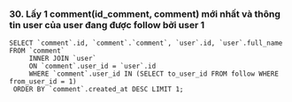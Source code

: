 ### 30. Lấy 1 comment(id_comment, comment) mới nhất và thông tin user của user đang được follow bởi user 1
```mysql
SELECT `comment`.id, `comment`.`comment`, `user`.id, `user`.full_name FROM `comment`
	 INNER JOIN `user`
	 ON `comment`.user_id = `user`.id 
	 WHERE `comment`.user_id IN (SELECT to_user_id FROM follow WHERE from_user_id = 1) 
 ORDER BY `comment`.created_at DESC LIMIT 1;
```
